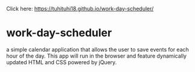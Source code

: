 Click here: https://tuhituhi18.github.io/work-day-scheduler/

# work-day-scheduler

a simple calendar application that allows the user to save events for each hour of the day. This app will run in the browser and feature dynamically updated HTML and CSS powered by jQuery.

<!-- You'll need to use the [Moment.js](https://momentjs.com/) library to work with date and time. Be sure to read the documentation carefully and concentrate on using Moment.js in the browser. -->

<!-- ## User Story
AS AN employee with a busy schedule
I WANT to add important events to a daily planner
SO THAT I can manage my time effectively


## Acceptance Criteria

GIVEN I am using a daily planner to create a schedule
WHEN I open the planner
THEN the current day is displayed at the top of the calendar


WHEN I scroll down
THEN I am presented with timeblocks for standard business hours
WHEN I view the timeblocks for that day
THEN each timeblock is color coded to indicate whether it is in the past, present, or future
WHEN I click into a timeblock
THEN I can enter an event
WHEN I click the save button for that timeblock
THEN the text for that event is saved in local storage
WHEN I refresh the page
THEN the saved events persist -->
